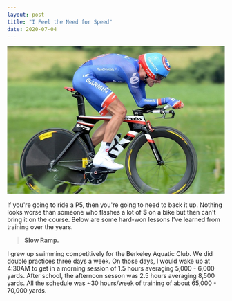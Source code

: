 ```yaml
---
layout: post
title: "I Feel the Need for Speed"
date: 2020-07-04
---
```

<div class="asset-content">
<div class="asset-body">
		

<p><img src="static/img/cervelo.jpg" width="650"></p>
						
<p>
If you're going to ride a P5, then you're going to need to back it up.  Nothing looks worse
than someone who flashes a lot of $ on a bike but then can't bring it on the course.  Below are some
hard-won lessons I've learned from training over the years. 
 </p>

<blockquote>
    <p><b>Slow Ramp.</b></p>
</blockquote>

<p> I grew up swimming competitively for the Berkeley Aquatic Club.  We did double practices three days a week.  On those days, I would wake up at 4:30AM to get in a morning session of 1.5 hours averaging 5,000 - 6,000 yards.  After school, the afternoon sesson was 2.5 hours averaging 8,500 yards.  All the schedule was ~30 hours/week of training of about 65,000 - 70,000 yards.   
</p>

<p>
</p>

</div>
</div>



